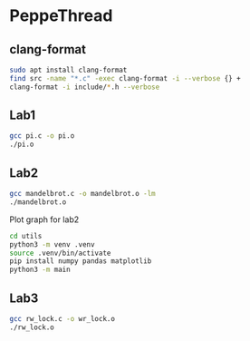 # PeppeThread

## clang-format

```bash
sudo apt install clang-format
find src -name "*.c" -exec clang-format -i --verbose {} +
clang-format -i include/*.h --verbose
```

## Lab1

```bash
gcc pi.c -o pi.o
./pi.o
```

## Lab2

```bash
gcc mandelbrot.c -o mandelbrot.o -lm
./mandelbrot.o
```

Plot graph for lab2

```bash
cd utils
python3 -m venv .venv
source .venv/bin/activate
pip install numpy pandas matplotlib
python3 -m main
```

## Lab3

```bash
gcc rw_lock.c -o wr_lock.o
./rw_lock.o
```
